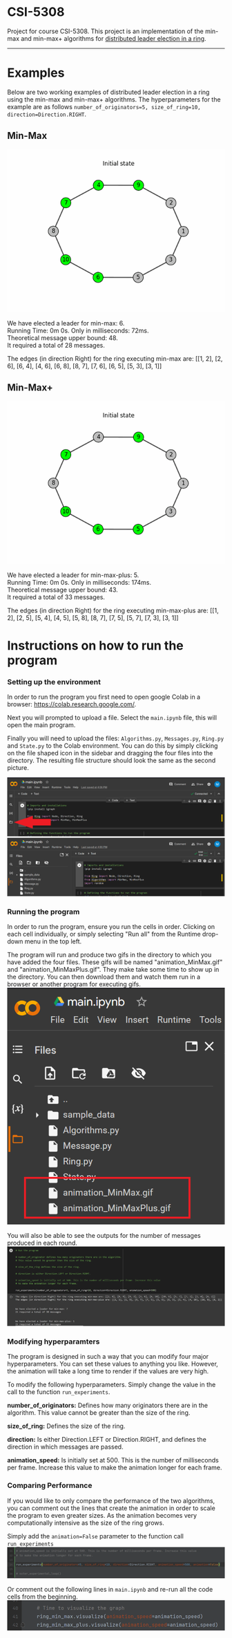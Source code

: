 # CSI-5308
Project for course CSI-5308. This project is an implementation of the min-max and min-max+ algorithms for [distributed
leader election in a ring](https://www.geeksforgeeks.org/what-is-ring-election-algorithm/).
***

# Examples
Below are two working examples of distributed leader election in a ring using the min-max and min-max+ algorithms. The 
hyperparameters for the example are as follows `number_of_originators=5, size_of_ring=10, direction=Direction.RIGHT`.

## Min-Max
![img.png](image/animation_MinMax.gif)

We have elected a leader for min-max: 6.\
Running Time: 0m 0s. Only in milliseconds: 72ms.\
Theoretical message upper bound: 48.\
It required a total of 28 messages.

The edges (in direction Right) for the ring executing min-max are: [[1, 2], [2, 6], [6, 4], [4, 6], [6, 8], [8, 7], [7, 6], [6, 5], [5, 3], [3, 1]]


## Min-Max+
![img.png](image/animation_MinMaxPlus.gif)

We have elected a leader for min-max-plus: 5.\
Running Time: 0m 0s. Only in milliseconds: 174ms.\
Theoretical message upper bound: 43.\
It required a total of 33 messages.

The edges (in direction Right) for the ring executing min-max-plus are: [[1, 2], [2, 5], [5, 4], [4, 5], [5, 8], [8, 7], [7, 5], [5, 7], [7, 3], [3, 1]]


# Instructions on how to run the program
### Setting up the environment
In order to run the program you first need to open google Colab in a browser: https://colab.research.google.com/.

Next you will prompted to upload a file. Select the `main.ipynb` file, this will open the main program.

Finally you will need to upload the files: `Algorithms.py`, `Messages.py`, `Ring.py` and `State.py` to the Colab environment.
You can do this by simply clicking on the file shaped icon in the sidebar and dragging the four files into the directory.
The resulting file structure should look the same as the second picture.

![img.png](image/img.png)
![img_1.png](image/img_1.png)

### Running the program
In order to run the program, ensure you run the cells in order. Clicking on each cell individually, or simply
selecting "Run all" from the Runtime drop-down menu in the top left.

The program will run and produce two gifs in the directory to which you have added the four files. These gifs will
be named "animation_MinMax.gif" and "animation_MinMaxPlus.gif". They make take some time to show up in the
directory. You can then download them and watch them run in a browser or another program for executing gifs.
![img_2.png](image/img_2.png)

You will also be able to see the outputs for the number of messages produced in each round.
![img_3.png](image/img_3.png)

### Modifying hyperparamters
The program is designed in such a way that you can modify four major hyperparameters. You can set these values to 
anything you like. However, the animation will take a long time to render if the values are very high.

To modify the following hyperparameters. Simply change the value in the call to the function `run_experiments`.

**number_of_originators:** Defines how many originators there are in the algorithm. This value cannot be greater than 
the size of the ring.

**size_of_ring:** Defines the size of the ring.

**direction:** Is either Direction.LEFT or Direction.RIGHT, and defines the direction in which messages are passed.

**animation_speed:** Is initially set at 500. This is the number of milliseconds per frame. Increase this value
to make the animation longer for each frame.

### Comparing Performance
If you would like to only compare the performance of the two algorithms, you can comment out the lines that create the
animation in order to scale the program to even greater sizes. As the animation becomes very computationally intensive
as the size of the ring grows.

Simply add the `animation=False` parameter to the function call `run_experiments`
![img_5.png](image/img_5.png)

Or comment out the following lines in `main.ipynb` and re-run all the code cells from the beginning.
![img_4.png](image/img_4.png)
